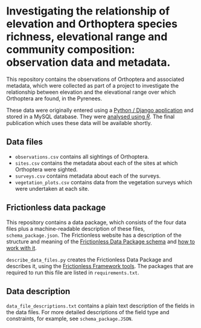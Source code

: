 # Investigating the relationship of elevation and Orthoptera species richness, elevational range and community composition: observation data and metadata.

This repository contains the observations of Orthoptera and associated metadata, which were collected as part of a project to investigate the relationship between elevation and the elevational range over which Orthoptera are found, in the Pyrenees.

These data were originally entered using a [Python / Django application](https://github.com/jen-thomas/wildlife-observations/releases/tag/v0.0.1) and stored in a MySQL database. They were [analysed using _R_](https://github.com/jen-thomas/orthoptera-elevational-range-community-composition). The final publication which uses these data will be available shortly.  

## Data files

* ```observations.csv``` contains all sightings of Orthoptera. 
* ```sites.csv``` contains the metadata about each of the sites at which Orthoptera were sighted.
* ```surveys.csv``` contains metadata about each of the surveys.
* ```vegetation_plots.csv``` contains data from the vegetation surveys which were undertaken at each site.

## Frictionless data package

This repository contains a data package, which consists of the four data files plus a machine-readable description of these files, ```schema_package.json```. The Frictionless website has a description of the structure and meaning of the [Frictionless Data Package schema](https://specs.frictionlessdata.io/guides/data-package/) and [how to work with it](https://framework.frictionlessdata.io). 

```describe_data_files.py``` creates the Frictionless Data Package and describes it, using the [Frictionless Framework tools](https://framework.frictionlessdata.io). The packages that are required to run this file are listed in ```requirements.txt```. 

## Data description

```data_file_descriptions.txt``` contains a plain text description of the fields in the data files. For more detailed descriptions of the field type and constraints, for example, see ```schema_package.JSON```.